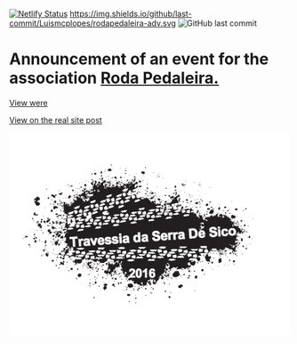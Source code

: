 [![Netlify Status](https://api.netlify.com/api/v1/badges/6951f8cb-7090-4819-9a75-237199bafeac/deploy-status)](https://app.netlify.com/sites/rodapedaleira-adv/deploys)
https://img.shields.io/github/last-commit/Luismcplopes/rodapedaleira-adv.svg
![GitHub last commit](https://img.shields.io/github/last-commit/luismcplopes/rodapedaleira-adv.svg)


# Announcement of an event for the association **[Roda Pedaleira.](http://www.rodapedaleira.pt/)**

[View were](rodapedaleira-adv.netlify.com)

[View on the real site post](http://www.rodapedaleira.pt/9a-travessia-de-sico/)

[![View on real site post](./images/Poster2.png)](http://www.rodapedaleira.pt/9a-travessia-de-sico/)



